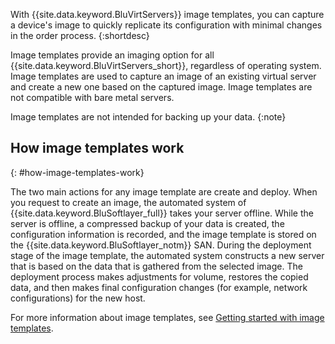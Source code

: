 With {{site.data.keyword.BluVirtServers}} image templates, you can capture a device's image to quickly replicate its configuration with minimal changes in the order process.
{:shortdesc}

Image templates provide an imaging option for all {{site.data.keyword.BluVirtServers_short}}, regardless of operating system. Image templates are used to capture an image of an existing virtual server and create a new one based on the captured image. Image templates are not compatible with bare metal servers.

Image templates are not intended for backing up your data.
{:note}

## How image templates work
{: #how-image-templates-work}

The two main actions for any image template are create and deploy. When you request to create an image, the automated system of {{site.data.keyword.BluSoftlayer_full}} takes your server offline. While the server is offline, a compressed backup of your data is created, the configuration information is recorded, and the image template is stored on the {{site.data.keyword.BluSoftlayer_notm}} SAN. During the deployment stage of the image template, the automated system constructs a new server that is based on the data that is gathered from the selected image. The deployment process makes adjustments for volume, restores the copied data, and then makes final configuration changes (for example, network configurations) for the new host.

For more information about image templates, see [Getting started with image templates](/docs/image-templates?topic=image-templates-getting-started-with-image-templates).
